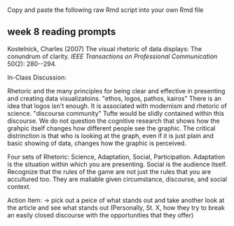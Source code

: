 
<br> Copy and paste the following raw Rmd script into your own Rmd file

week 8 reading prompts
----------------------

Kostelnick, Charles (2007) The visual rhetoric of data displays: The conundrum of clarity. *IEEE Transactions on Professional Communication* 50(2): 280--294.

In-Class Discussion:

Rhetoric and the many principles for being clear and effective in presenting and creating data visualizatoins. "ethos, logos, pathos, kairos" There is an idea that logos isn't enough. It is associated with modernism and rhetoric of science. "discourse community" Tufte would be slidly contained within this discourse. We do not question the cognitive research that shows how the grahpic itself changes how different people see the graphic. The critical distrinction is that who is looking at the graph, even if it is just plain and basic showing of data, changes how the graphic is perceived.

Four sets of Rhetoric: Science, Adaptation, Social, Participation. Adaptation is the situation within which you are presenting. Social is the audience itself. Recognize that the rules of the game are not just the rules that you are accultured too. They are maliable given circumstance, discourse, and social context.

Action Item: -&gt; pick out a peice of what stands out and take another look at the article and see what stands out (Personally, St. X, how they try to break an easily closed discourse with the opportunities that they offer)
